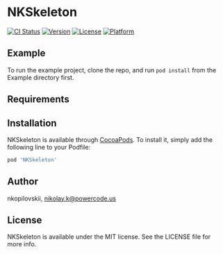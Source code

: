 # NKSkeleton

[![CI Status](https://img.shields.io/travis/nkopilovskii/NKSkeleton.svg?style=flat)](https://travis-ci.org/nkopilovskii/NKSkeleton)
[![Version](https://img.shields.io/cocoapods/v/NKSkeleton.svg?style=flat)](https://cocoapods.org/pods/NKSkeleton)
[![License](https://img.shields.io/cocoapods/l/NKSkeleton.svg?style=flat)](https://cocoapods.org/pods/NKSkeleton)
[![Platform](https://img.shields.io/cocoapods/p/NKSkeleton.svg?style=flat)](https://cocoapods.org/pods/NKSkeleton)

## Example

To run the example project, clone the repo, and run `pod install` from the Example directory first.

## Requirements

## Installation

NKSkeleton is available through [CocoaPods](https://cocoapods.org). To install
it, simply add the following line to your Podfile:

```ruby
pod 'NKSkeleton'
```

## Author

nkopilovskii, nikolay.k@powercode.us

## License

NKSkeleton is available under the MIT license. See the LICENSE file for more info.
